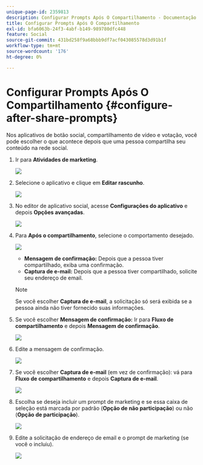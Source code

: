 ```yaml
---
unique-page-id: 2359813
description: Configurar Prompts Após O Compartilhamento - Documentação Do Marketo - Documentação Do Produto
title: Configurar Prompts Após O Compartilhamento
exl-id: bfa6063b-24f3-4abf-b149-989780dfc448
feature: Social
source-git-commit: 431bd258f9a68bbb9df7acf043085578d3d91b1f
workflow-type: tm+mt
source-wordcount: '176'
ht-degree: 0%

---
```


# Configurar Prompts Após O Compartilhamento {#configure-after-share-prompts}

Nos aplicativos de botão social, compartilhamento de vídeo e votação, você pode escolher o que acontece depois que uma pessoa compartilha seu conteúdo na rede social.

1. Ir para **Atividades de marketing**.

   ![](assets/ma.png)

1. Selecione o aplicativo e clique em **Editar rascunho**.

   ![](assets/image2015-4-21-12-3a1-3a11.png)

1. No editor de aplicativo social, acesse **Configurações do aplicativo** e depois **Opções avançadas**.

   ![](assets/image2015-4-21-12-3a10-3a54.png)

1. Para **Após o compartilhamento**, selecione o comportamento desejado.

   ![](assets/image2015-4-21-12-3a18-3a32.png)

   * **Mensagem de confirmação:** Depois que a pessoa tiver compartilhado, exiba uma confirmação.
   * **Captura de e-mail:** Depois que a pessoa tiver compartilhado, solicite seu endereço de email.

   >[!NOTE]
   >
   >Se você escolher **Captura de e-mail**, a solicitação só será exibida se a pessoa ainda não tiver fornecido suas informações.

1. Se você escolher **Mensagem de confirmação:** Ir para **Fluxo de compartilhamento** e depois **Mensagem de confirmação**.

   ![](assets/image2015-4-21-12-3a26-3a10.png)

1. Edite a mensagem de confirmação.

   ![](assets/image2015-4-21-12-3a31-3a41.png)

1. Se você escolher **Captura de e-mail** (em vez de confirmação): vá para **Fluxo de compartilhamento** e depois **Captura de e-mail**.

   ![](assets/image2015-4-21-12-3a46-3a15.png)

1. Escolha se deseja incluir um prompt de marketing e se essa caixa de seleção está marcada por padrão (**Opção de não participação**) ou não (**Opção de participação**).

   ![](assets/image2015-4-21-12-3a48-3a51.png)

1. Edite a solicitação de endereço de email e o prompt de marketing (se você o incluiu).

   ![](assets/image2015-4-21-12-3a52-3a49.png)
